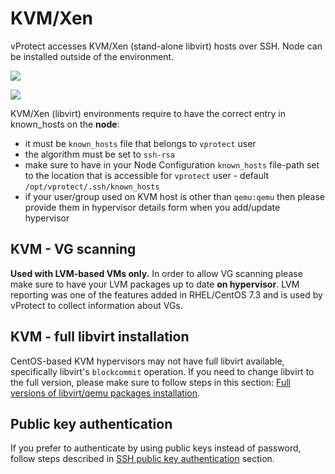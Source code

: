 # KVM/Xen

vProtect accesses KVM/Xen \(stand-alone libvirt\) hosts over SSH. Node can be installed outside of the environment.

![](../../../.gitbook/assets/deployment-vprotect-kvm-ssh-transfer.png)

![](../../../.gitbook/assets/deployment-vprotect-xen-ssh-transfer.png)

KVM/Xen \(libvirt\) environments require to have the correct entry in known\_hosts on the **node**:

* it must be `known_hosts` file that belongs to `vprotect` user
* the algorithm must be set to `ssh-rsa`
* make sure to have in your Node Configuration `known_hosts` file-path set to the location that is accessible for `vprotect` user - default `/opt/vprotect/.ssh/known_hosts`
* if your user/group used on KVM host is other than `qemu:qemu` then please provide them in hypervisor details form when you add/update hypervisor

## KVM - VG scanning

**Used with LVM-based VMs only.** In order to allow VG scanning please make sure to have your LVM packages up to date **on hypervisor**. LVM reporting was one of the features added in RHEL/CentOS 7.3 and is used by vProtect to collect information about VGs.

## KVM - full libvirt installation

CentOS-based KVM hypervisors may not have full libvirt available, specifically libvirt's `blockcommit` operation. If you need to change libvirt to the full version, please make sure to follow steps in this section: [Full versions of libvirt/qemu packages installation](../../common-tasks/full-versions-of-libvirt-qemu-packages-installation.md).

## Public key authentication

If you prefer to authenticate by using public keys instead of password, follow steps described in [SSH public key authentication](../../common-tasks/ssh-public-key-authentication.md) section.

